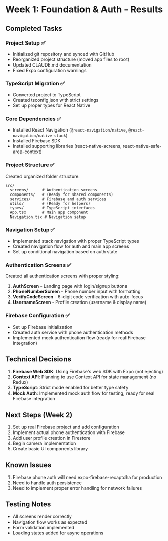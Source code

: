 # Week 1: Foundation & Auth - Results

## Completed Tasks

### Project Setup ✅
- Initialized git repository and synced with GitHub
- Reorganized project structure (moved app files to root)
- Updated CLAUDE.md documentation
- Fixed Expo configuration warnings

### TypeScript Migration ✅
- Converted project to TypeScript
- Created tsconfig.json with strict settings
- Set up proper types for React Native

### Core Dependencies ✅
- Installed React Navigation (`@react-navigation/native`, `@react-navigation/native-stack`)
- Installed Firebase SDK
- Installed supporting libraries (react-native-screens, react-native-safe-area-context)

### Project Structure ✅
Created organized folder structure:
```
src/
  screens/      # Authentication screens
  components/   # (Ready for shared components)
  services/     # Firebase and auth services
  utils/        # (Ready for helpers)
  types/        # TypeScript interfaces
  App.tsx       # Main app component
  Navigation.tsx # Navigation setup
```

### Navigation Setup ✅
- Implemented stack navigation with proper TypeScript types
- Created navigation flow for auth and main app screens
- Set up conditional navigation based on auth state

### Authentication Screens ✅
Created all authentication screens with proper styling:
1. **AuthScreen** - Landing page with login/signup buttons
2. **PhoneNumberScreen** - Phone number input with formatting
3. **VerifyCodeScreen** - 6-digit code verification with auto-focus
4. **UsernameScreen** - Profile creation (username & display name)

### Firebase Configuration ✅
- Set up Firebase initialization
- Created auth service with phone authentication methods
- Implemented mock authentication flow (ready for real Firebase integration)

## Technical Decisions

1. **Firebase Web SDK**: Using Firebase's web SDK with Expo (not ejecting)
2. **Context API**: Planning to use Context API for state management (no Redux)
3. **TypeScript**: Strict mode enabled for better type safety
4. **Mock Auth**: Implemented mock auth flow for testing, ready for real Firebase integration

## Next Steps (Week 2)

1. Set up real Firebase project and add configuration
2. Implement actual phone authentication with Firebase
3. Add user profile creation in Firestore
4. Begin camera implementation
5. Create basic UI components library

## Known Issues

1. Firebase phone auth will need expo-firebase-recaptcha for production
2. Need to handle auth persistence
3. Need to implement proper error handling for network failures

## Testing Notes

- All screens render correctly
- Navigation flow works as expected
- Form validation implemented
- Loading states added for async operations
